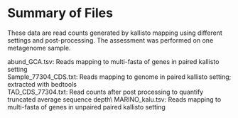 # Summary of Files 

These data are read counts generated by kallisto mapping using different settings and post-processing. The assessment was performed on one metagenome sample.

abund_GCA.tsv:        Reads mapping to multi-fasta of genes in paired kallisto setting\
Sample_77304_CDS.txt: Reads mapping to genome in paired kallisto setting; extracted with bedtools\
TAD_CDS_77304.txt:    Read counts after post processing to quantify truncated average sequence depth\ 
MARINO_kalu.tsv:      Reads mapping to multi-fasta of genes in unpaired paired kallisto setting
